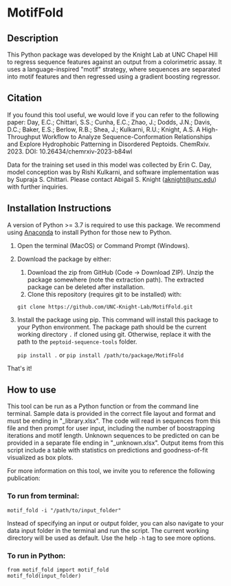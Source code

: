 # MotifFold

## Description
This Python package was developed by the Knight Lab at UNC Chapel Hill to regress sequence features against an output from a colorimetric assay. It uses a language-inspired "motif" strategy, where sequences are separated into motif features and then regressed using a gradient boosting regressor. 

## Citation
If you found this tool useful, we would love if you can refer to the following paper:
Day, E.C.; Chittari, S.S.; Cunha, E.C.; Zhao, J.; Dodds, J.N.; Davis, D.C.; Baker, E.S.; Berlow, R.B.; Shea, J.; Kulkarni, R.U.; Knight, A.S. A High-Throughput Workflow to Analyze Sequence-Conformation Relationships and Explore Hydrophobic Patterning in Disordered Peptoids. ChemRxiv. 2023. DOI: 10.26434/chemrxiv-2023-b84wl

Data for the training set used in this model was collected by Erin C. Day, model conception was by Rishi Kulkarni, and software implementation was by Supraja S. Chittari. Please contact Abigail S. Knight (aknight@unc.edu) with further inquiries. 

## Installation Instructions
A version of Python >= 3.7 is required to use this package. We recommend using [Anaconda](https://www.anaconda.com) to install Python for those new to Python.
1. Open the terminal (MacOS) or Command Prompt (Windows).
2. Download the package by either:
   1. Download the zip from GitHub (Code -> Download ZIP). Unzip the package somewhere (note the extraction path). The extracted package can be deleted after installation.
   2. Clone this repository (requires git to be installed) with:
      
   `git clone https://github.com/UNC-Knight-Lab/MotifFold.git`

3. Install the package using pip. This command will install this package to your Python environment.
    The package path should be the current working directory `.` if cloned using git. Otherwise, replace it with the path to the `peptoid-sequence-tools` folder.
      
   `pip install .`
   or `pip install /path/to/package/MotifFold`

That's it!

## How to use
This tool can be run as a Python function or from the command line terminal. Sample data is provided in the correct file layout and format and must be ending in "_library.xlsx". The code will read in sequences from this file and then prompt for user input, including the number of boostrapping iterations and motif length. Unknown sequences to be predicted on can be provided in a separate file ending in "_unknown.xlsx". Output items from this script include a table with statistics on predictions and goodness-of-fit visualized as box plots.

For more information on this tool, we invite you to reference the following publication:

### To run from terminal:

    motif_fold -i "/path/to/input_folder"
    
Instead of specifying an input or output folder, you can also navigate to your data input folder in the terminal and run the script.
The current working directory will be used as default.
Use the help `-h` tag to see more options.

### To run in Python:

    from motif_fold import motif_fold
    motif_fold(input_folder)

